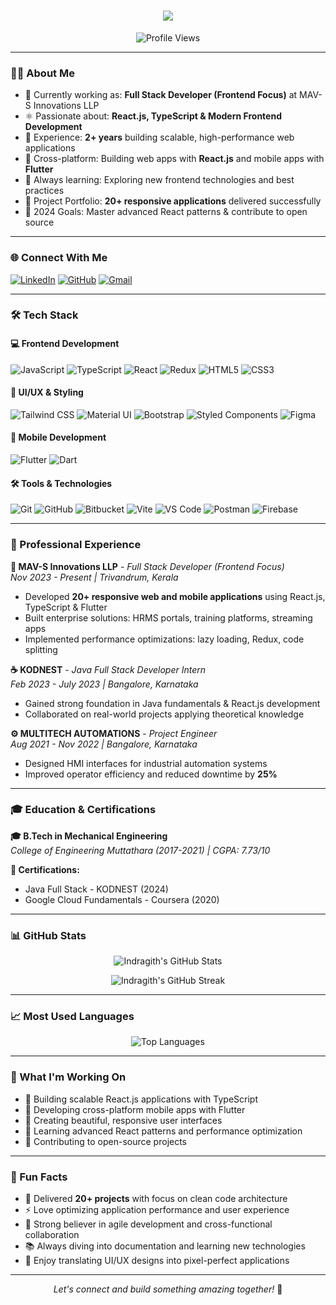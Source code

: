 <h1 align="center">
  <a href="https://git.io/typing-svg">
    <img src="https://readme-typing-svg.herokuapp.com/?lines=Hey+There!+👋;I'm+Indragith+N+S;React.js+Frontend+Developer+⚛️;Building+Amazing+Web+Experiences!&center=true&size=30">
  </a>
</h1>

<p align="center">
  <img src="https://komarev.com/ghpvc/?username=Indragith-dev&color=brightgreen" alt="Profile Views">
</p>

---

### 👨‍💻 About Me

- 🔭 Currently working as: **Full Stack Developer (Frontend Focus)** at MAV-S Innovations LLP
- ⚛️ Passionate about: **React.js, TypeScript & Modern Frontend Development**
- 🚀 Experience: **2+ years** building scalable, high-performance web applications
- 📱 Cross-platform: Building web apps with **React.js** and mobile apps with **Flutter**
- 🌱 Always learning: Exploring new frontend technologies and best practices
- 💼 Project Portfolio: **20+ responsive applications** delivered successfully
- 🎯 2024 Goals: Master advanced React patterns & contribute to open source

---

### 🌐 Connect With Me

[![LinkedIn](https://img.shields.io/badge/LinkedIn-0077B5?style=for-the-badge&logo=linkedin&logoColor=white)](https://www.linkedin.com/in/nsindragith)
[![GitHub](https://img.shields.io/badge/GitHub-181717?style=for-the-badge&logo=github&logoColor=white)](https://github.com/Indragith-dev)
[![Gmail](https://img.shields.io/badge/Gmail-D14836?style=for-the-badge&logo=gmail&logoColor=white)](mailto:nsindragith@gmail.com)

---

### 🛠️ Tech Stack

#### 💻 Frontend Development
![JavaScript](https://img.shields.io/badge/-JavaScript-F7DF1E?style=flat-square&logo=javascript&logoColor=black)
![TypeScript](https://img.shields.io/badge/-TypeScript-007ACC?style=flat-square&logo=typescript&logoColor=white)
![React](https://img.shields.io/badge/-React-61DAFB?style=flat-square&logo=react&logoColor=black)
![Redux](https://img.shields.io/badge/-Redux-764ABC?style=flat-square&logo=redux&logoColor=white)
![HTML5](https://img.shields.io/badge/-HTML5-E34F26?style=flat-square&logo=html5&logoColor=white)
![CSS3](https://img.shields.io/badge/-CSS3-1572B6?style=flat-square&logo=css3&logoColor=white)

#### 🎨 UI/UX & Styling
![Tailwind CSS](https://img.shields.io/badge/-Tailwind_CSS-38B2AC?style=flat-square&logo=tailwind-css&logoColor=white)
![Material UI](https://img.shields.io/badge/-Material_UI-0081CB?style=flat-square&logo=material-ui&logoColor=white)
![Bootstrap](https://img.shields.io/badge/-Bootstrap-7952B3?style=flat-square&logo=bootstrap&logoColor=white)
![Styled Components](https://img.shields.io/badge/-Styled_Components-DB7093?style=flat-square&logo=styled-components&logoColor=white)
![Figma](https://img.shields.io/badge/-Figma-F24E1E?style=flat-square&logo=figma&logoColor=white)

#### 📱 Mobile Development
![Flutter](https://img.shields.io/badge/-Flutter-02569B?style=flat-square&logo=flutter&logoColor=white)
![Dart](https://img.shields.io/badge/-Dart-0175C2?style=flat-square&logo=dart&logoColor=white)

#### 🛠️ Tools & Technologies
![Git](https://img.shields.io/badge/-Git-F05032?style=flat-square&logo=git&logoColor=white)
![GitHub](https://img.shields.io/badge/-GitHub-181717?style=flat-square&logo=github&logoColor=white)
![Bitbucket](https://img.shields.io/badge/-Bitbucket-0052CC?style=flat-square&logo=bitbucket&logoColor=white)
![Vite](https://img.shields.io/badge/-Vite-646CFF?style=flat-square&logo=vite&logoColor=white)
![VS Code](https://img.shields.io/badge/-VS_Code-007ACC?style=flat-square&logo=visual-studio-code&logoColor=white)
![Postman](https://img.shields.io/badge/-Postman-FF6C37?style=flat-square&logo=postman&logoColor=white)
![Firebase](https://img.shields.io/badge/-Firebase-FFCA28?style=flat-square&logo=firebase&logoColor=black)

---

### 💼 Professional Experience

**🏢 MAV-S Innovations LLP** - *Full Stack Developer (Frontend Focus)*  
*Nov 2023 - Present | Trivandrum, Kerala*
- Developed **20+ responsive web and mobile applications** using React.js, TypeScript & Flutter
- Built enterprise solutions: HRMS portals, training platforms, streaming apps
- Implemented performance optimizations: lazy loading, Redux, code splitting

**☕ KODNEST** - *Java Full Stack Developer Intern*  
*Feb 2023 - July 2023 | Bangalore, Karnataka*
- Gained strong foundation in Java fundamentals & React.js development
- Collaborated on real-world projects applying theoretical knowledge

**⚙️ MULTITECH AUTOMATIONS** - *Project Engineer*  
*Aug 2021 - Nov 2022 | Bangalore, Karnataka*
- Designed HMI interfaces for industrial automation systems
- Improved operator efficiency and reduced downtime by **25%**

---

### 🎓 Education & Certifications

**🎓 B.Tech in Mechanical Engineering**  
*College of Engineering Muttathara (2017-2021) | CGPA: 7.73/10*

**📜 Certifications:**
- Java Full Stack - KODNEST (2024)
- Google Cloud Fundamentals - Coursera (2020)

---

### 📊 GitHub Stats

<p align="center">
  <img src="https://github-readme-stats.vercel.app/api?username=Indragith-dev&show_icons=true&include_all_commits=true&theme=algolia&hide_border=true" alt="Indragith's GitHub Stats" />
</p>

<p align="center">
  <img src="https://github-readme-streak-stats.herokuapp.com/?user=Indragith-dev&theme=algolia" alt="Indragith's GitHub Streak" />
</p>

---

### 📈 Most Used Languages

<p align="center">
  <img src="https://github-readme-stats.vercel.app/api/top-langs/?username=Indragith-dev&layout=compact&theme=algolia&hide_border=true&langs_count=8" alt="Top Languages" />
</p>

---

### 🚀 What I'm Working On

- 🔨 Building scalable React.js applications with TypeScript
- 📱 Developing cross-platform mobile apps with Flutter
- 🎨 Creating beautiful, responsive user interfaces
- 🧠 Learning advanced React patterns and performance optimization
- 🌟 Contributing to open-source projects

---

### 💭 Fun Facts

- 🎯 Delivered **20+ projects** with focus on clean code architecture
- ⚡ Love optimizing application performance and user experience
- 🤝 Strong believer in agile development and cross-functional collaboration
- 📚 Always diving into documentation and learning new technologies
- 🎨 Enjoy translating UI/UX designs into pixel-perfect applications

---

<p align="center">
  <i>Let's connect and build something amazing together!</i> 🚀
</p>
